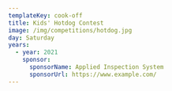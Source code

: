 ```yaml
---
templateKey: cook-off
title: Kids' Hotdog Contest
image: /img/competitions/hotdog.jpg
day: Saturday
years:
  - year: 2021
    sponsor:
      sponsorName: Applied Inspection System
      sponsorUrl: https://www.example.com/
---
```

